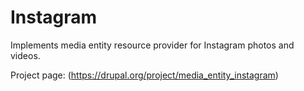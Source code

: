 # Instagram

Implements media entity resource provider for Instagram photos and videos.

Project page: (https://drupal.org/project/media_entity_instagram)
